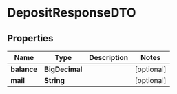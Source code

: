 # DepositResponseDTO

## Properties

Name | Type | Description | Notes
------------ | ------------- | ------------- | -------------
**balance** | **BigDecimal** |  |  [optional]
**mail** | **String** |  |  [optional]




